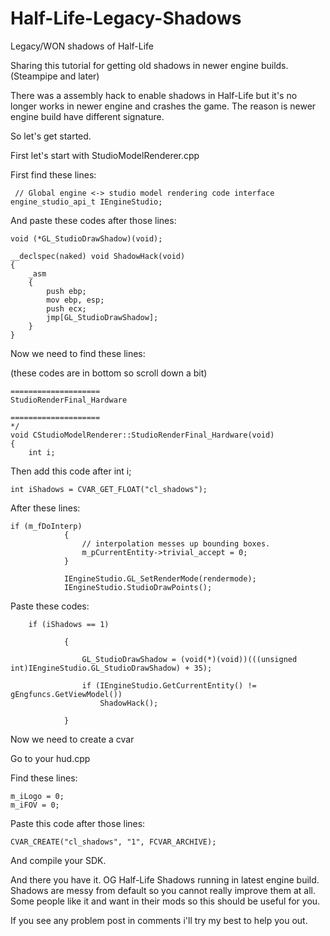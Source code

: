 # Half-Life-Legacy-Shadows
Legacy/WON shadows of Half-Life

Sharing this tutorial for getting old shadows in newer engine builds. (Steampipe and later)

There was a assembly hack to enable shadows in Half-Life but it's no longer works in newer engine and crashes the game. The reason is newer engine build have different signature.

So let's get started.

First let's start with StudioModelRenderer.cpp

First find these lines:

```
 // Global engine <-> studio model rendering code interface
engine_studio_api_t IEngineStudio;
```

And paste these codes after those lines:

```
void (*GL_StudioDrawShadow)(void);

__declspec(naked) void ShadowHack(void)
{
	_asm
	{
		push ebp;
		mov ebp, esp;
		push ecx;
		jmp[GL_StudioDrawShadow];
	}
}
```

Now we need to find these lines: 

(these codes are in bottom so scroll down a bit)

```
====================
StudioRenderFinal_Hardware

====================
*/
void CStudioModelRenderer::StudioRenderFinal_Hardware(void)
{
	int i;
```

Then add this code after int i;
```
int iShadows = CVAR_GET_FLOAT("cl_shadows");
```
After these lines:
```
if (m_fDoInterp)
			{
				// interpolation messes up bounding boxes.
				m_pCurrentEntity->trivial_accept = 0;
			}

			IEngineStudio.GL_SetRenderMode(rendermode);
			IEngineStudio.StudioDrawPoints();
```

Paste these codes:
```
	if (iShadows == 1)

			{

				GL_StudioDrawShadow = (void(*)(void))(((unsigned int)IEngineStudio.GL_StudioDrawShadow) + 35);

				if (IEngineStudio.GetCurrentEntity() != gEngfuncs.GetViewModel())
					ShadowHack();

			}

```

Now we need to create a cvar

Go to your hud.cpp

Find these lines:

```
m_iLogo = 0;
m_iFOV = 0;

```

Paste this code after those lines:

```
CVAR_CREATE("cl_shadows", "1", FCVAR_ARCHIVE);

```

And compile your SDK.

And there you have it. OG Half-Life Shadows running in latest engine build. Shadows are messy from default so you cannot really improve them at all. Some people like it and want in their mods so this should be useful for you. 

If you see any problem post in comments i'll try my best to help you out.
